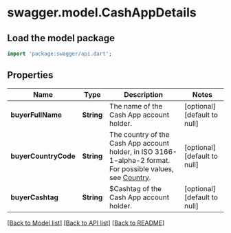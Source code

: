 # swagger.model.CashAppDetails

## Load the model package
```dart
import 'package:swagger/api.dart';
```

## Properties
Name | Type | Description | Notes
------------ | ------------- | ------------- | -------------
**buyerFullName** | **String** | The name of the Cash App account holder. | [optional] [default to null]
**buyerCountryCode** | **String** | The country of the Cash App account holder, in ISO 3166-1-alpha-2 format.  For possible values, see [Country](https://developer.squareup.com/reference/square_2023-12-13/enums/Country). | [optional] [default to null]
**buyerCashtag** | **String** | $Cashtag of the Cash App account holder. | [optional] [default to null]

[[Back to Model list]](../README.md#documentation-for-models) [[Back to API list]](../README.md#documentation-for-api-endpoints) [[Back to README]](../README.md)

